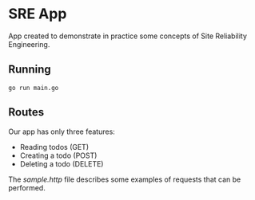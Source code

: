 # SRE App

App created to demonstrate in practice some concepts of Site Reliability Engineering.

## Running

```
go run main.go
```

## Routes

Our app has only three features:

* Reading todos (GET)
* Creating a todo (POST)
* Deleting a todo (DELETE)

The _sample.http_ file describes some examples of requests that can be performed.
